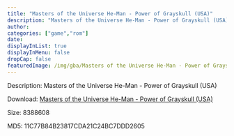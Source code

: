 ```yaml
---
title: "Masters of the Universe He-Man - Power of Grayskull (USA)"
description: "Masters of the Universe He-Man - Power of Grayskull (USA)"
author: 
categories: ["game","rom"]
date: 
displayInList: true
displayInMenu: false
dropCap: false
featuredImage: /img/gba/Masters of the Universe He-Man - Power of Grayskull [USA].jpg
---
```


Description: Masters of the Universe He-Man - Power of Grayskull (USA)

Download: <a style="text-decoration:underline;" href="https://mega.nz/#!HWAkhQrT!0VONQ4rTkoSzo_kWkTOrfKn9yqIXGwbKNcEVcopjl2A" target = "_blank" rel = "nofollow" > Masters of the Universe He-Man - Power of Grayskull (USA)</a>

Size: 8388608

MD5: 11C77B84B23817CDA21C24BC7DDD2605

